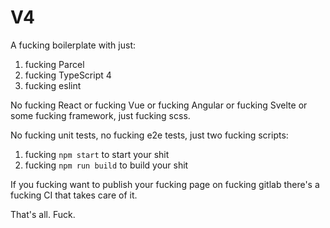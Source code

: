 # V4

A fucking boilerplate with just:

1. fucking Parcel
2. fucking TypeScript 4
3. fucking eslint

No fucking React or fucking Vue or fucking Angular or fucking Svelte or some fucking framework, just fucking scss.

No fucking unit tests, no fucking e2e tests, just two fucking scripts:

1. fucking `npm start` to start your shit
2. fucking `npm run build` to build your shit

If you fucking want to publish your fucking page on fucking gitlab there's a fucking CI that takes care of it.

That's all. Fuck.
